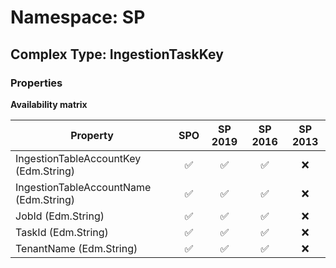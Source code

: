 # Namespace: SP

## Complex Type: IngestionTaskKey

### Properties

**Availability matrix**

Property | SPO | SP 2019 | SP 2016 | SP 2013
----------|:---:|:-------:|:-------:|:-------:
IngestionTableAccountKey (Edm.String) | ✅ | ✅ | ✅ | ❌
IngestionTableAccountName (Edm.String) | ✅ | ✅ | ✅ | ❌
JobId (Edm.String) | ✅ | ✅ | ✅ | ❌
TaskId (Edm.String) | ✅ | ✅ | ✅ | ❌
TenantName (Edm.String) | ✅ | ✅ | ✅ | ❌